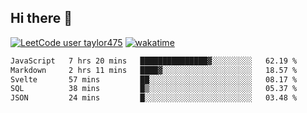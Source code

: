 ## Hi there 👋

[![LeetCode user taylor475](https://img.shields.io/badge/dynamic/json?style=for-the-badge&labelColor=black&color=%23ffa116&label=Solved&query=solvedOverTotal&url=https%3A%2F%2Fleetcode-badge.vercel.app%2Fapi%2Fusers%2Ftaylor475&logo=leetcode&logoColor=yellow)](https://leetcode.com/taylor475/)
[![wakatime](https://wakatime.com/badge/user/8c6aced9-f66a-452f-8802-5d7239ce5c50.svg)](https://wakatime.com/@8c6aced9-f66a-452f-8802-5d7239ce5c50)

<!--START_SECTION:waka-->

```txt
JavaScript   7 hrs 20 mins   ███████████████▓░░░░░░░░░   62.19 %
Markdown     2 hrs 11 mins   ████▓░░░░░░░░░░░░░░░░░░░░   18.57 %
Svelte       57 mins         ██░░░░░░░░░░░░░░░░░░░░░░░   08.17 %
SQL          38 mins         █▒░░░░░░░░░░░░░░░░░░░░░░░   05.37 %
JSON         24 mins         █░░░░░░░░░░░░░░░░░░░░░░░░   03.48 %
```

<!--END_SECTION:waka-->

<!--
**taylor475/taylor475** is a _special_ repository because its `README.md` (this file) appears on your GitHub profile.
